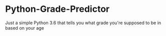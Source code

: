 # Python-Grade-Predictor
Just a simple Python 3.6 that tells you what grade you're supposed to be in based on your age
